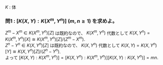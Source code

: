 $K$ : 体
### 問1 : $[K(X,Y):K(X^m,Y^n)]$ $(m,n\geq 1)$ を求めよ。
$Z^m-X^m\in K(X^m,Y^n)[Z]$ は既約なので、 $K(X^m,Y^n)$ 代数として $K(X,Y^n)= K(X^m,Y^n)[X]\cong K(X^m,Y^n)[Z]/(Z^m-X^m)$.  
$Z^n-Y^n\in K(X,Y^n)[Z]$ は既約なので、 $K(X,Y^n)$ 代数として $K(X,Y)= K(X,Y^n)[Y]\cong K(X,Y^n)[Z]/(Z^n-Y^n)$.  
よって $[K(X,Y):K(X^m,Y^n)]=[K(X,Y^n):K(X^m,Y^n)][K(X,Y):K(X,Y^n)]=mn$.

